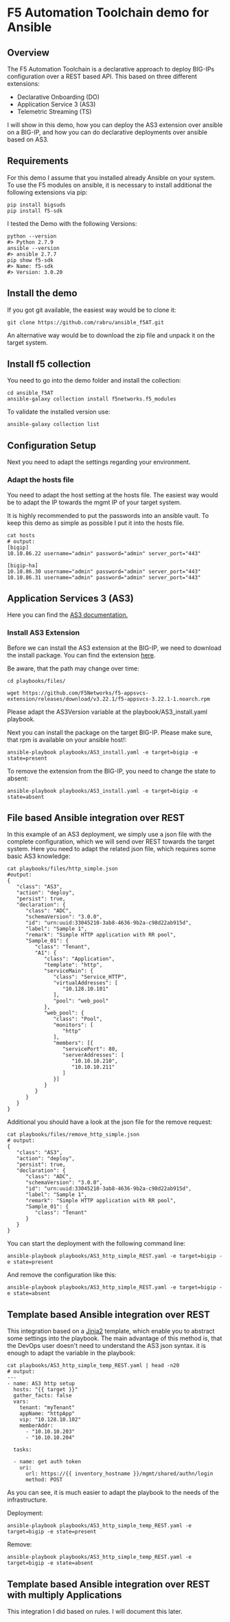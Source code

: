 # F5 Automation Toolchain demo for Ansible
## Overview

The F5 Automation Toolchain is a declarative approach to deploy BIG-IPs configuration over a REST based API. This based on three different extensions:

- Declarative Onboarding (DO)
- Application Service 3 (AS3)
- Telemetric Streaming (TS)

I will show in this demo, how you can deploy the AS3 extension over ansible on a BIG-IP, and how you can do declarative deployments over ansible based on AS3.

## Requirements
For this demo I assume that you installed already Ansible on your system. To use the F5 modules on ansible, it is necessary to install additional the following extensions via pip:

```
pip install bigsuds
pip install f5-sdk
```

I tested the Demo with the following Versions:

```
python --version
#> Python 2.7.9
ansible --version
#> ansible 2.7.7
pip show f5-sdk
#> Name: f5-sdk
#> Version: 3.0.20
```

## Install the demo

If you got git available, the easiest way would be to clone it:

```
git clone https://github.com/rabru/ansible_f5AT.git
```

An alternative way would be to download the zip file and unpack it on the target system.

## Install f5 collection

You need to go into the demo folder and install the collection:

```
cd ansible_f5AT
ansible-galaxy collection install f5networks.f5_modules
```

To validate the installed version use:

```
ansible-galaxy collection list
```

## Configuration Setup
Next you need to adapt the settings regarding your environment.

### Adapt the hosts file

You need to adapt the host setting at the hosts file. The easiest way would be to adapt the IP towards the mgmt IP of your target system.

It is highly recommended to put the passwords into an ansible vault. To keep this demo as simple as possible I put it into the hosts file.

```
cat hosts
# output:
[bigip]
10.10.86.22 username="admin" password="admin" server_port="443"

[bigip-ha]
10.10.86.30 username="admin" password="admin" server_port="443"
10.10.86.31 username="admin" password="admin" server_port="443"

```

## Application Services 3 (AS3)
Here you can find the [AS3 documentation.](https://clouddocs.f5.com/products/extensions/f5-appsvcs-extension/latest/)

### Install AS3 Extension

Before we can install the AS3 extension at the BIG-IP, we need to download the install package. You can find the extension [here](https://github.com/F5Networks/f5-appsvcs-extension/releases). 

Be aware, that the path may change over time:
```
cd playbooks/files/

wget https://github.com/F5Networks/f5-appsvcs-extension/releases/download/v3.22.1/f5-appsvcs-3.22.1-1.noarch.rpm
```

Please adapt the AS3Version variable at the playbook/AS3_install.yaml playbook.

Next you can install the package on the target BIG-IP. Please make sure, that rpm is available on your ansible host!:

```
ansible-playbook playbooks/AS3_install.yaml -e target=bigip -e state=present
```

To remove the extension from the BIG-IP, you need to change the state to absent:

```
ansible-playbook playbooks/AS3_install.yaml -e target=bigip -e state=absent
```

## File based Ansible integration over REST

In this example of an AS3 deployment, we simply use a json file with the complete configuration, which we will send over REST towards the target system. Here you need to adapt the related json file, which requires some basic AS3 knowledge:

```
cat playbooks/files/http_simple.json
#output:
{
   "class": "AS3",
   "action": "deploy",
   "persist": true,
   "declaration": {
      "class": "ADC",
      "schemaVersion": "3.0.0",
      "id": "urn:uuid:33045210-3ab8-4636-9b2a-c98d22ab915d",
      "label": "Sample 1",
      "remark": "Simple HTTP application with RR pool",
      "Sample_01": {
         "class": "Tenant",
         "A1": {
            "class": "Application",
            "template": "http",
            "serviceMain": {
               "class": "Service_HTTP",
               "virtualAddresses": [
                  "10.128.10.101"
               ],
               "pool": "web_pool"
            },
            "web_pool": {
               "class": "Pool",
               "monitors": [
                  "http"
               ],
               "members": [{
                  "servicePort": 80,
                  "serverAddresses": [
                     "10.10.10.210",
                     "10.10.10.211"
                  ]
               }]
            }
         }
      }
   }
}

```

Additional you should have a look at the json file for the remove request:
```
cat playbooks/files/remove_http_simple.json
# output:
{
   "class": "AS3",
   "action": "deploy",
   "persist": true,
   "declaration": {
      "class": "ADC",
      "schemaVersion": "3.0.0",
      "id": "urn:uuid:33045210-3ab8-4636-9b2a-c98d22ab915d",
      "label": "Sample 1",
      "remark": "Simple HTTP application with RR pool",
      "Sample_01": {
         "class": "Tenant"
      }
   }
}

```

You can start the deployment with the following command line:

```
ansible-playbook playbooks/AS3_http_simple_REST.yaml -e target=bigip -e state=present
```

And remove the configuration like this:

```
ansible-playbook playbooks/AS3_http_simple_REST.yaml -e target=bigip -e state=absent
```


## Template based Ansible integration over REST

This integration based on a [Jinja2](http://jinja.pocoo.org/) template, which enable you to abstract some settings into the playbook. The main advantage of this method is, that the DevOps user doesn't need to understand the AS3 json syntax. it is enough to adapt the variable in the playbook:
```
cat playbooks/AS3_http_simple_temp_REST.yaml | head -n20
# output:
---
- name: AS3 http setup
  hosts: "{{ target }}"
  gather_facts: false
  vars:
    tenant: "myTenant"
    appName: "httpApp"
    vip: "10.128.10.102"
    memberAddr:
      - "10.10.10.203"
      - "10.10.10.204"

  tasks:

  - name: get auth token
    uri:
      url: https://{{ inventory_hostname }}/mgmt/shared/authn/login
      method: POST
```

As you can see, it is much easier to adapt the playbook to the needs of the infrastructure.

Deployment:
```
ansible-playbook playbooks/AS3_http_simple_temp_REST.yaml -e target=bigip -e state=present
```

Remove:
```
ansible-playbook playbooks/AS3_http_simple_temp_REST.yaml -e target=bigip -e state=absent
```

## Template based Ansible integration over REST with multiply Applications

This integration I did based on rules. I will document this later.

